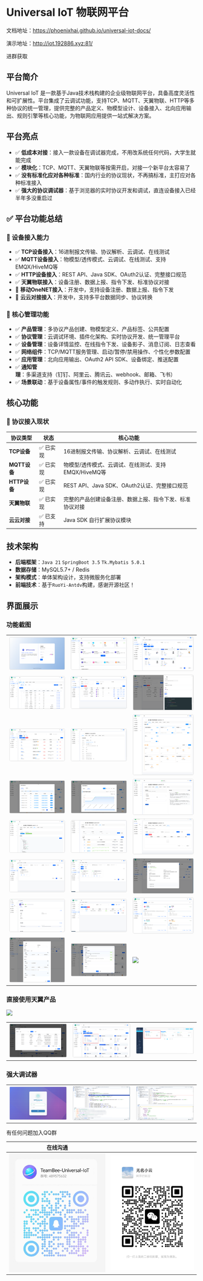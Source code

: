 # Universal IoT 物联网平台

文档地址：https://phoenixhai.github.io/universal-iot-docs/


演示地址：http://iot.192886.xyz:81/

进群获取

## 平台简介

Universal IoT
是一款基于Java技术栈构建的企业级物联网平台，具备高度灵活性和可扩展性。平台集成了云调试功能，支持TCP、MQTT、天翼物联、HTTP等多种协议的统一管理，提供完整的产品定义、物模型设计、设备接入、北向应用输出、规则引擎等核心功能，为物联网应用提供一站式解决方案。

## 平台亮点

- ✅ **低成本对接**：接入一款设备在调试器完成，不用改系统任何代码，大学生就能完成
- ✅ **模块化**：TCP、MQTT、天翼物联等按需开启，对接一个新平台太容易了
- ✅ **没有标准化应对各种标准**：国内行业的协议现状，不再搞标准，主打应对各种标准接入
- ✅ **强大的协议调试器**：基于浏览器的实时协议开发和调试，直连设备接入已经半年多没重启过

## ✅ 平台功能总结

### 🚀 设备接入能力

- ✅ **TCP设备接入**：16进制报文传输、协议解析、云调试、在线测试
- ✅ **MQTT设备接入**：物模型/透传模式、云调试、在线测试、支持EMQX/HiveMQ等
- ✅ **HTTP设备接入**：REST API、Java SDK、OAuth2认证、完整接口规范
- ✅ **天翼物联接入**：设备注册、数据上报、指令下发、标准协议对接
- 🔄 **移动OneNET接入**：开发中，支持设备注册、数据上报、指令下发
- 🔄 **云云对接接入**：开发中，支持多平台数据同步、协议转换

### 🎯 核心管理功能

- ✅ **产品管理**：多协议产品创建、物模型定义、产品标签、公共配置
- ✅ **协议管理**：云调试环境、插件化架构、实时协议开发、统一管理平台
- ✅ **设备管理**：设备详情监控、在线指令下发、设备影子、消息订阅、日志查看
- ✅ **网络组件**：TCP/MQTT服务管理、启动/暂停/禁用操作、个性化参数配置
- ✅ **应用管理**：北向应用输出、OAuth2 API SDK、设备绑定、推送配置
- ✅ **通知管理**：多渠道支持（钉钉、阿里云、腾讯云、webhook、邮箱、飞书）
- ✅ **场景联动**：基于设备属性/事件的触发规则、多动作执行、实时自动化

## 核心功能

### 🚀 协议接入现状

| 协议类型         | 状态    | 核心功能                              |
|--------------|-------|-----------------------------------|
| **TCP设备**    | ✅ 已实现 | 16进制报文传输、协议解析、云调试、在线测试            |
| **MQTT设备**   | ✅ 已实现 | 物模型/透传模式、云调试、在线测试、支持EMQX/HiveMQ等  |
| **HTTP设备**   | ✅ 已实现 | REST API、Java SDK、OAuth2认证、完整接口规范 |
| **天翼物联**     | ✅ 已实现 | 完整的产品创建设备注册、数据上报、指令下发、标准协议对接      |
| **云云对接**     | ✅ 已支持 | Java SDK 自行扩展协议模块                 |


## 技术架构


- **后端框架**：`Java 21` `SpringBoot 3.5` `Tk.Mybatis 5.0.1` 
- **数据存储**：MySQL5.7+ / Redis 
- **架构模式**：单体架构设计，支持微服务化部署
- **前端技术**：基于`RuoYi-Antdv`构建，感谢开源社区！

## 界面展示

### 功能截图

|                        |                            |                            |
|----------------------------|----------------------------|----------------------------|
| ![](/__MACOSX/shot/01.png) | ![](/__MACOSX/shot/02.png) | ![](/__MACOSX/shot/03.png) |
| ![](/__MACOSX/shot/04.png) | ![](/__MACOSX/shot/05.png) | ![](/__MACOSX/shot/06.png) |
| ![](/__MACOSX/shot/07.png) | ![](/__MACOSX/shot/08.png) | ![](/__MACOSX/shot/09.png) |
| ![](/__MACOSX/shot/10.png) | ![](/__MACOSX/shot/11.png) | ![](/__MACOSX/shot/12.png) |
| ![](/__MACOSX/shot/13.png) | ![](/__MACOSX/shot/14.png) | ![](/__MACOSX/shot/15.png) |
| ![](/__MACOSX/shot/16.png) | ![](/__MACOSX/shot/17.png) | ![](/__MACOSX/shot/18.png) |
| ![](/__MACOSX/shot/19.png) | ![](/__MACOSX/shot/20.png) | ![](/__MACOSX/shot/21.png) |
| ![](/__MACOSX/shot/22.png) | ![](/__MACOSX/shot/23.png) | ![](/__MACOSX/shot/24.png) |

### 直接使用天翼产品

<img src="__MACOSX/shot/99.gif">

|                            |                            |                            | 
|----------------------------|----------------------------|----------------------------|
| ![](/__MACOSX/shot/52.png) | ![](/__MACOSX/shot/51.png) | ![](/__MACOSX/shot/50.png) | 


### 强大调试器

|                               |                               |                               |
|-------------------------------------|----------------------------------|----------------------------------|
| ![](/__MACOSX/shot/debug/login.png) | ![](/__MACOSX/shot/debug/debug.png)        | ![](/__MACOSX/shot/debug/run.png)      |

有任何问题加入QQ群

| 在线沟通                               |                            | 
|-------------------------------------|----------------------------|
| ![](/__MACOSX/shot/qq.png) | ![](/__MACOSX/shot/wx.png) | 
